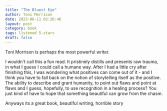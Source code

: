 ```yaml
---
title: "The Bluest Eye"
author: Toni Morrison
date: 2023-06-11 02:26:46
layout: post
category: book
tags: listened 5-stars
draft: false
---
```


Toni Morrison is perhaps the most powerful writer.

I wouldn't call this a fun read. It pristinely distills and presents raw trauma, in what I guess I could call a humane way. After I had a little cry after finishing this, I was wondering what positives can come out of it - and I think you have to fall back on the notion of storytelling itself as the positive. The ability to describe and grant humanity, to point out flaws and point at flaws and I guess, hopefully, to use recognition in a healing process? You just kind of have to hope that something beautiful can grow from the chasm.

Anyways its a great book, beautiful writing, horrible story
